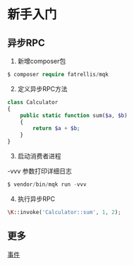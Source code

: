 新手入门
========

异步RPC
-------

1. 新增composer包

```php
$ composer require fatrellis/mqk
```

2. 定义异步RPC方法
```php
class Calculator
{
    public static function sum($a, $b)
    {
        return $a + $b;
    }
}
```

3. 启动消费者进程

-vvv 参数打印详细日志

```php
$ vendor/bin/mqk run -vvv
```

4. 执行异步RPC

```php
\K::invoke('Calculator::sum', 1, 2);
```

更多
----

[事件](event.md)